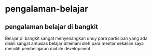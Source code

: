 # pengalaman-belajar
pengalaman belajar di bangkit
--
Belajar di bangkit sangat menyenangkan uhuy
para partisipan yang ada disini sangat antusias belajar ditemani oleh para mentor sekalian
saya memilih pembelajaran mobile development.
